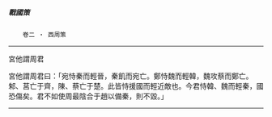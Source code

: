 

##### 戰國策
　　`卷二 ‧ 西周策`

* * *

宮他謂周君

宮他謂周君曰：「宛恃秦而輕晉，秦飢而宛亡。鄭恃魏而輕韓，魏攻蔡而鄭亡。邾、莒亡于齊，陳、蔡亡于楚。此皆恃援國而輕近敵也。今君恃韓、魏而輕秦，國恐傷矣。君不如使周最陰合于趙以備秦，則不毀。」

* * *

